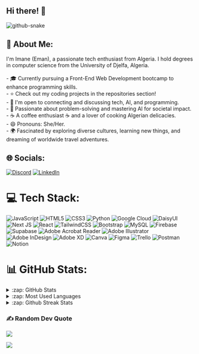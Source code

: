 ## Hi there! 👋

<picture>
  <source media="(prefers-color-scheme: dark)" srcset="github-contribution-grid-snake-dark.svg" />
  <source media="(prefers-color-scheme: light)" srcset="github-contribution-grid-snake.svg" />
  <img alt="github-snake" src="github-snake.svg" />
</picture>


## 💫 About Me:
I'm Imane (Eman), a passionate tech enthusiast from Algeria. I hold degrees in computer science from the University of Djelfa, Algeria.<br><br>- 🎓 Currently pursuing a Front-End Web Development bootcamp to enhance programming skills.<br>- ⭐ Check out my coding projects in the repositories section!<br>- 💬 I'm open to connecting and discussing tech, AI, and programming.<br>- 🧩 Passionate about problem-solving and mastering AI for societal impact.<br>- ☕ A coffee enthusiast ☕️ and a lover of cooking Algerian delicacies.<br>- 😄 Pronouns: She/Her.<br>- 🌍 Fascinated by exploring diverse cultures, learning new things, and dreaming of worldwide travel adventures.


## 🌐 Socials:
[![Discord](https://img.shields.io/badge/Discord-%237289DA.svg?logo=discord&logoColor=white)](https://discord.gg/https://discord.com/channels/@me) [![LinkedIn](https://img.shields.io/badge/LinkedIn-%230077B5.svg?logo=linkedin&logoColor=white)](https://linkedin.com/in/https://www.linkedin.com/in/imene-belaid/) 

# 💻 Tech Stack:
![JavaScript](https://img.shields.io/badge/javascript-%23323330.svg?style=flat-square&logo=javascript&logoColor=%23F7DF1E) ![HTML5](https://img.shields.io/badge/html5-%23E34F26.svg?style=flat-square&logo=html5&logoColor=white) ![CSS3](https://img.shields.io/badge/css3-%231572B6.svg?style=flat-square&logo=css3&logoColor=white) ![Python](https://img.shields.io/badge/python-3670A0?style=flat-square&logo=python&logoColor=ffdd54) ![Google Cloud](https://img.shields.io/badge/GoogleCloud-%234285F4.svg?style=flat-square&logo=google-cloud&logoColor=white) ![DaisyUI](https://img.shields.io/badge/daisyui-5A0EF8?style=flat-square&logo=daisyui&logoColor=white) ![Next JS](https://img.shields.io/badge/Next-black?style=flat-square&logo=next.js&logoColor=white) ![React](https://img.shields.io/badge/react-%2320232a.svg?style=flat-square&logo=react&logoColor=%2361DAFB) ![TailwindCSS](https://img.shields.io/badge/tailwindcss-%2338B2AC.svg?style=flat-square&logo=tailwind-css&logoColor=white) ![Bootstrap](https://img.shields.io/badge/bootstrap-%238511FA.svg?style=flat-square&logo=bootstrap&logoColor=white) ![MySQL](https://img.shields.io/badge/mysql-%2300000f.svg?style=flat-square&logo=mysql&logoColor=white) ![Firebase](https://img.shields.io/badge/Firebase-039BE5?style=flat-square&logo=Firebase&logoColor=white) ![Supabase](https://img.shields.io/badge/Supabase-3ECF8E?style=flat-square&logo=supabase&logoColor=white) ![Adobe Acrobat Reader](https://img.shields.io/badge/Adobe%20Acrobat%20Reader-EC1C24.svg?style=flat-square&logo=Adobe%20Acrobat%20Reader&logoColor=white) ![Adobe Illustrator](https://img.shields.io/badge/adobe%20illustrator-%23FF9A00.svg?style=flat-square&logo=adobe%20illustrator&logoColor=white) ![Adobe InDesign](https://img.shields.io/badge/Adobe%20InDesign-49021F?style=flat-square&logo=adobeindesign&logoColor=FF3366) ![Adobe XD](https://img.shields.io/badge/Adobe%20XD-470137?style=flat-square&logo=Adobe%20XD&logoColor=#FF61F6) ![Canva](https://img.shields.io/badge/Canva-%2300C4CC.svg?style=flat-square&logo=Canva&logoColor=white) ![Figma](https://img.shields.io/badge/figma-%23F24E1E.svg?style=flat-square&logo=figma&logoColor=white) ![Trello](https://img.shields.io/badge/Trello-%23026AA7.svg?style=flat-square&logo=Trello&logoColor=white) ![Postman](https://img.shields.io/badge/Postman-FF6C37?style=flat-square&logo=postman&logoColor=white) ![Notion](https://img.shields.io/badge/Notion-%23000000.svg?style=flat-square&logo=notion&logoColor=white)
# 📊 GitHub Stats:
<details>
  <summary>:zap: GitHub Stats</summary>
  <img height="172em" alt="Eman's GitHub Stats" src="https://github-readme-stats.vercel.app/api?username=Emybel&theme=tokyonight&hide_border=false&include_all_commits=true&count_private=false"/>
</details>

<details>
  <summary>:zap: Most Used Languages</summary>
  <img height="172em" alt="Eman's GitHub Top Languages" src="https://github-readme-stats.vercel.app/api/top-langs/?username=Emybel&theme=tokyonight&hide_border=false&include_all_commits=true&count_private=false&layout=compact" />
</details>

<details>
  <summary>:zap: Github Streak Stats</summary>
  <img height="172em" alt="Eman's GitHub Streak Stats" src="https://github-readme-streak-stats.herokuapp.com/?user=Emybel&theme=tokyonight&hide_border=false" />
</details>

### ✍️ Random Dev Quote
![](https://quotes-github-readme.vercel.app/api?type=horizontal&theme=tokyonight)

[![](https://visitcount.itsvg.in/api?id=Emybel&icon=0&color=0)](https://visitcount.itsvg.in)


<!-- Proudly created with GPRM ( https://gprm.itsvg.in ) -->
